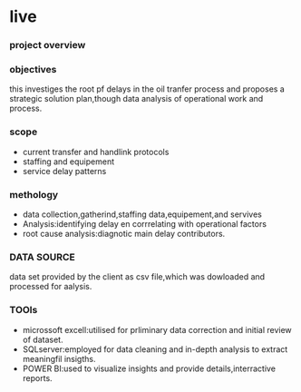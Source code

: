 # live

### project overview

### objectives
this investiges the root pf delays in the oil tranfer process and proposes a strategic solution plan,though data analysis of operational work and process.

### scope
- current transfer and handlink protocols
- staffing and equipement
- service delay patterns

 ### methology
  - data collection,gatherind,staffing data,equipement,and servives
  - Analysis:identifying delay en corrrelating with operational factors
  - root cause analysis:diagnotic main delay contributors.

  ### DATA SOURCE
  data set provided by the client as csv file,which was dowloaded and processed for aalysis.

  ### TOOls
- microssoft excell:utilised for prliminary data correction and initial review of dataset.
- SQLserver:employed for data cleaning and in-depth analysis to extract meaningfil insigths.
- POWER BI:used to visualize insights and provide details,interractive reports.
